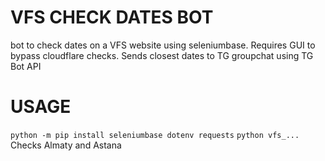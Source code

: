 # VFS CHECK DATES BOT
bot to check dates on a VFS website using seleniumbase. Requires GUI to bypass cloudflare checks. Sends closest dates to TG groupchat using TG Bot API
# USAGE
`python -m pip install seleniumbase dotenv requests`
`python vfs_...`
Checks Almaty and Astana